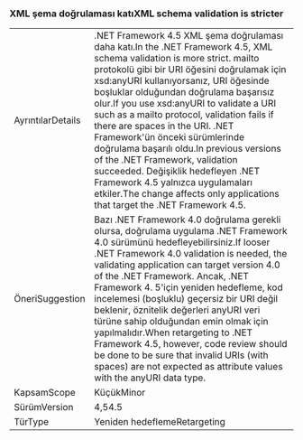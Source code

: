 ### <a name="xml-schema-validation-is-stricter"></a><span data-ttu-id="aa21b-101">XML şema doğrulaması katı</span><span class="sxs-lookup"><span data-stu-id="aa21b-101">XML schema validation is stricter</span></span>

|   |   |
|---|---|
|<span data-ttu-id="aa21b-102">Ayrıntılar</span><span class="sxs-lookup"><span data-stu-id="aa21b-102">Details</span></span>|<span data-ttu-id="aa21b-103">.NET Framework 4.5 XML şema doğrulaması daha katı.</span><span class="sxs-lookup"><span data-stu-id="aa21b-103">In the .NET Framework 4.5, XML schema validation is more strict.</span></span> <span data-ttu-id="aa21b-104">mailto protokolü gibi bir URI öğesini doğrulamak için xsd:anyURI kullanıyorsanız, URI öğesinde boşluklar olduğundan doğrulama başarısız olur.</span><span class="sxs-lookup"><span data-stu-id="aa21b-104">If you use xsd:anyURI to validate a URI such as a mailto protocol, validation fails if there are spaces in the URI.</span></span> <span data-ttu-id="aa21b-105">.NET Framework'ün önceki sürümlerinde doğrulama başarılı oldu.</span><span class="sxs-lookup"><span data-stu-id="aa21b-105">In previous versions of the .NET Framework, validation succeeded.</span></span> <span data-ttu-id="aa21b-106">Değişiklik hedefleyen .NET Framework 4.5 yalnızca uygulamaları etkiler.</span><span class="sxs-lookup"><span data-stu-id="aa21b-106">The change affects only applications that target the .NET Framework 4.5.</span></span>|
|<span data-ttu-id="aa21b-107">Öneri</span><span class="sxs-lookup"><span data-stu-id="aa21b-107">Suggestion</span></span>|<span data-ttu-id="aa21b-108">Bazı .NET Framework 4.0 doğrulama gerekli olursa, doğrulama uygulama .NET Framework 4.0 sürümünü hedefleyebilirsiniz.</span><span class="sxs-lookup"><span data-stu-id="aa21b-108">If looser .NET Framework 4.0 validation is needed, the validating application can target version 4.0 of the .NET Framework.</span></span> <span data-ttu-id="aa21b-109">Ancak, .NET Framework 4. 5'için yeniden hedefleme, kod incelemesi (boşluklu) geçersiz bir URI değil beklenir, öznitelik değerleri anyURI veri türüne sahip olduğundan emin olmak için yapılmalıdır.</span><span class="sxs-lookup"><span data-stu-id="aa21b-109">When retargeting to .NET Framework 4.5, however, code review should be done to be sure that invalid URIs (with spaces) are not expected as attribute values with the anyURI data type.</span></span>|
|<span data-ttu-id="aa21b-110">Kapsam</span><span class="sxs-lookup"><span data-stu-id="aa21b-110">Scope</span></span>|<span data-ttu-id="aa21b-111">Küçük</span><span class="sxs-lookup"><span data-stu-id="aa21b-111">Minor</span></span>|
|<span data-ttu-id="aa21b-112">Sürüm</span><span class="sxs-lookup"><span data-stu-id="aa21b-112">Version</span></span>|<span data-ttu-id="aa21b-113">4,5</span><span class="sxs-lookup"><span data-stu-id="aa21b-113">4.5</span></span>|
|<span data-ttu-id="aa21b-114">Tür</span><span class="sxs-lookup"><span data-stu-id="aa21b-114">Type</span></span>|<span data-ttu-id="aa21b-115">Yeniden hedefleme</span><span class="sxs-lookup"><span data-stu-id="aa21b-115">Retargeting</span></span>|

